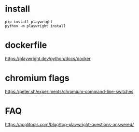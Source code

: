 # install

```
pip install playwright
python -m playwright install
```

# dockerfile

https://playwright.dev/python/docs/docker

# chromium flags

https://peter.sh/experiments/chromium-command-line-switches

# FAQ

https://applitools.com/blog/top-playwright-questions-answered/
